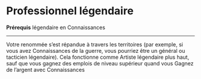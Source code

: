 # Professionnel légendaire

<p><strong>Prérequis</strong> légendaire en Connaissances</p>
<hr>
<p>Votre renommée s’est répandue à travers les territoires (par exemple, si vous avez Connaissances de la guerre, vous pourriez être un général ou tacticien légendaire). Cela fonctionne comme Artiste légendaire plus haut, sauf que vous gagnez des emplois de niveau supérieur quand vous Gagnez de l’argent avec Connaissances</p>